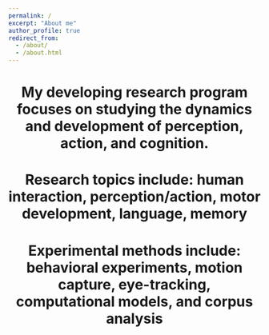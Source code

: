 ```yaml
---
permalink: /
excerpt: "About me"
author_profile: true
redirect_from: 
  - /about/
  - /about.html
---
```






<h1><center> My developing research program focuses on studying the dynamics and development of perception, action, and cognition.</center></h1>


<h1><center> Research topics include: human interaction, perception/action, motor development, language, memory</center></h1>


<h1><center> Experimental methods include: behavioral experiments, motion capture, eye-tracking, computational models, and corpus analysis</center></h1>





